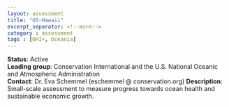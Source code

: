 ```yaml
---
layout: assessment
title: "US-Hawaii" 
excerpt_separator: <!--more-->
category : assessment
tags : [OHI+, Oceania]
---
```


**Status**: Active  
**Leading group**: Conservation International and the U.S. National Oceanic and Atmospheric Administration  
**Contact**: Dr. Eva Schemmel (eschemmel @ conservation.org)
**Description**: Small-scale assessment to measure progress towards ocean health and sustainable economic growth.  
